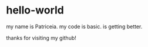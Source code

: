 # hello-world

my name is Patriceia.
my code is basic.
        is getting better.

thanks for visiting my github!
